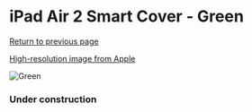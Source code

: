 # iPad Air 2 Smart Cover - Green

[Return to previous page](/ipad_air)

[High-resolution image from Apple](https://store.storeimages.cdn-apple.com/8756/as-images.apple.com/is/MGXL2?wid=4500&hei=4500&fmt=png)

<div style="width: 384px"><img src="/everysource/MGXL2.png" alt="Green"></div>

### Under construction
